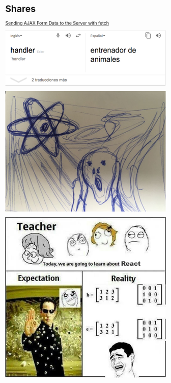 # Shares

[Sending AJAX Form Data to the Server with fetch](http://www.youtube.com/watch?v=gL8M9Sl5QLs&list=PLyuRouwmQCjkWu63mHksI9EA4fN-vwGs7)

![Hanlder](images/handler.png)

![React](images/react.jpg)

![React](images/react.png)